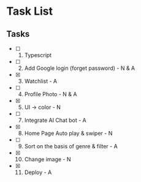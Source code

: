 
# Task List

## Tasks

- [ ] 1. Typescript
- [ ] 2. Add Google login (forget password) - N & A
- [x] 3. Watchlist - A
- [ ] 4. Profile Photo - N & A
- [x] 5. UI -> color - N
- [ ] 7. Integrate AI Chat bot - A
- [x] 8. Home Page Auto play & swiper - N
- [ ] 9. Sort on the basis of genre & filter - A
- [x] 10. Change image - N
- [x] 11. Deploy - A
